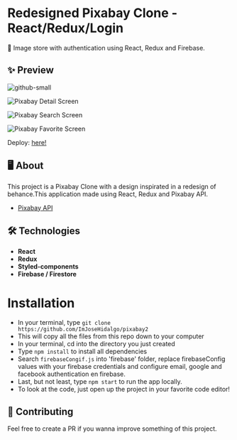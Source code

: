 # Redesigned Pixabay Clone - React/Redux/Login

📌 Image store with authentication using React, Redux and Firebase.

## ✨ Preview

![github-small](https://repository-images.githubusercontent.com/333112852/b762c080-694e-11eb-9cd8-75eaadadbd68)

![Pixabay Detail Screen](https://i.imgur.com/jWnnv0x.png)

![Pixabay Search Screen](https://i.imgur.com/6zvsmva.png)

![Pixabay Favorite Screen](https://i.imgur.com/U0QxhKK.png)

Deploy: [here!](https://pixabay2.netlify.app)

## 🖥 About

This project is a Pixabay Clone with a design inspirated in a redesign of behance.This application made using React, Redux and Pixabay API.

- [Pixabay API](https://pixabay.com/es/service/about/api/)

## 🛠 Technologies

- **React**
- **Redux**
- **Styled-components**
- **Firebase / Firestore**


# Installation

- In your terminal, type ```git clone https://github.com/ImJoseHidalgo/pixabay2```
- This will copy all the files from this repo down to your computer
- In your terminal, cd into the directory you just created
- Type ```npm install``` to install all dependencies
- Search ```firebaseCongif.js``` into 'firebase' folder, replace firebaseConfig values with your firebase credentials and configure email, google and facebook authentication en firebase.
- Last, but not least, type ```npm start``` to run the app locally.
- To look at the code, just open up the project in your favorite code editor!

## 🤝 Contributing

Feel free to create a PR if you wanna improve something of this project.